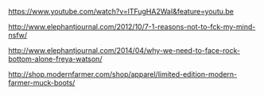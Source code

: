 <a href="https://www.youtube.com/watch?v=lTFugHA2WaI&feature=youtu.be" target="_blank">https://www.youtube.com/watch?v=lTFugHA2WaI&feature=youtu.be</a>

<a href="http://www.elephantjournal.com/2012/10/7-1-reasons-not-to-fck-my-mind-nsfw/" target="_blank">http://www.elephantjournal.com/2012/10/7-1-reasons-not-to-fck-my-mind-nsfw/</a>

<a href="http://www.elephantjournal.com/2014/04/why-we-need-to-face-rock-bottom-alone-freya-watson/" target="_blank">http://www.elephantjournal.com/2014/04/why-we-need-to-face-rock-bottom-alone-freya-watson/</a>

<a href="http://shop.modernfarmer.com/shop/apparel/limited-edition-modern-farmer-muck-boots/" target="_blank">http://shop.modernfarmer.com/shop/apparel/limited-edition-modern-farmer-muck-boots/</a>
